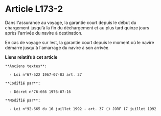 # Article L173-2

Dans l'assurance au voyage, la garantie court depuis le début du chargement jusqu'à la fin du déchargement et au plus tard
quinze jours après l'arrivée du navire à destination.

En cas de voyage sur lest, la garantie court depuis le moment où le navire démarre jusqu'à l'amarrage du navire à son
arrivée.

**Liens relatifs à cet article**

	**Anciens textes**:

	  - Loi n°67-522 1967-07-03 art. 37

	**Codifié par**:

	  - Décret n°76-666 1976-07-16

	**Modifié par**:

	  - Loi n°92-665 du 16 juillet 1992 - art. 37 () JORF 17 juillet 1992
